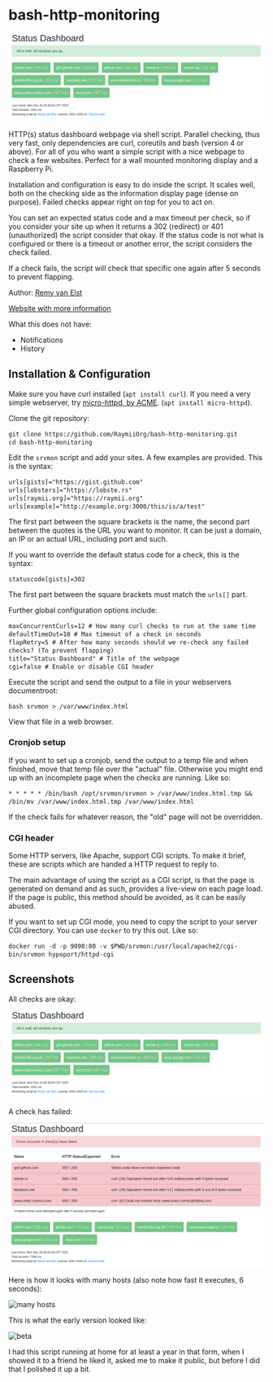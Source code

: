 # bash-http-monitoring

![all is well image][1]

HTTP(s) status  dashboard webpage via shell script. Parallel checking, thus very fast, only dependencies are
curl, coreutils and bash (version 4 or above). For all of you who want a simple script with a nice webpage to check
a few websites. Perfect for a wall mounted monitoring display and a Raspberry Pi.

Installation and configuration is easy to do inside the script. It scales well, both on the checking side
as the information display page (dense on purpose). Failed checks appear right on top for you to act on.

You can set an expected status code and a max timeout per check, so if you consider your site up when
it returns a 302 (redirect) or 401 (unauthorized) the script consider that okay. If the status code
is not what is configured or there is a timeout or another error, the script considers the check failed.

If a check fails, the script will check that specific one again after 5 seconds to prevent flapping. 

Author: [Remy van Elst][6]

[Website with more information][8]

What this does not have:

- Notifications
- History

## Installation & Configuration

Make sure you have curl installed (`apt install curl`). If you need a very simple webserver, try [micro-httpd, by ACME][5]. (`apt install micro-httpd`).

Clone the git repository:

	git clone https://github.com/RaymiiOrg/bash-http-monitoring.git
	cd bash-http-monitoring

Edit the `srvmon` script and add your sites. A few examples are provided. This is the syntax:

	urls[gists]="https://gist.github.com"
	urls[lobsters]="https://lobste.rs"
	urls[raymii.org]="https://raymii.org"
	urls[example]="http://example.org:3000/this/is/a/test"

The first part between the square brackets is the name, the second part between the quotes is the URL you want
to monitor. It can be just a domain, an IP or an actual URL, including port and such.

If you want to override the default status code for a check, this is the syntax:

	statuscode[gists]=302

The first part between the square brackets must match the `urls[]` part.

Further global configuration options include:

	maxConcurrentCurls=12 # How many curl checks to run at the same time
	defaultTimeOut=10 # Max timeout of a check in seconds
	flapRetry=5 # After how many seconds should we re-check any failed checks? (To prevent flapping)
	title="Status Dashboard" # Title of the webpage 
	cgi=false # Enable or disable CGI header

Execute the script and send the output to a file in your webservers documentroot:

	bash srvmon > /var/www/index.html

View that file in a web browser.

### Cronjob setup

If you want to set up a cronjob, send the output to a temp file and when finished, move that temp
file over the "actual" file. Otherwise you might end up with an incomplete page when the checks are 
running. Like so:

	* * * * * /bin/bash /opt/srvmon/srvmon > /var/www/index.html.tmp && /bin/mv /var/www/index.html.tmp /var/www/index.html

If the check fails for whatever reason, the "old" page will not be overridden.

### CGI header

Some HTTP servers, like Apache, support CGI scripts. To make it brief, these are scripts which 
are handed a HTTP request to reply to.

The main advantage of using the script as a CGI script, is that the page is generated on demand 
and as such, provides a live-view on each page load.  
If the page is public, this method should be avoided, as it can be easily abused.

If you want to set up CGI mode, you need to copy the script to your server CGI directory. 
You can use `docker` to try this out. Like so:

	docker run -d -p 9090:80 -v $PWD/srvmon:/usr/local/apache2/cgi-bin/srvmon hypoport/httpd-cgi



## Screenshots 

All checks are okay:

![all is well image][1]

A check has failed:

![failed checks][2]

Here is how it looks with many hosts (also note how fast it executes, 6 seconds):

![many hosts][4]

This is what the early version looked like:

![beta][3]

I had this script running at home for at least a year in that form, when I showed it to a friend he liked it, 
asked me to make it public, but before I did that I polished it up a bit.


[1]: screenshots/okay.png
[2]: screenshots/fail.png
[3]: screenshots/firstVersion.png
[4]: screenshots/many.png
[5]: https://acme.com/software/micro_httpd/
[6]: https://raymii.org
[8]: https://raymii.org/s/software/Bash_HTTP_Monitoring_Dashboard.html
